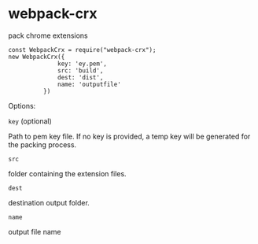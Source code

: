 # webpack-crx
pack chrome extensions

````
const WebpackCrx = require("webpack-crx");
new WebpackCrx({
              key: 'ey.pem',
              src: 'build',
              dest: 'dist',
              name: 'outputfile'
          })
````

Options:

 `key` (optional)
 
  Path to pem key file. If no key is provided, a temp key will be generated for the packing process.
  
 `src`

  folder containing the extension files.
        
 `dest`
    
  destination output folder.
  
 `name`
 
  output file name
